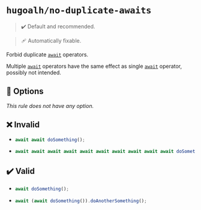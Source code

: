 # `hugoalh/no-duplicate-awaits`

> ✔️ Default and recommended.

> 🩹 Automatically fixable.

Forbid duplicate [`await`][ecmascript-await] operators.

Multiple [`await`][ecmascript-await] operators have the same effect as single [`await`][ecmascript-await] operator, possibly not intended.

## 🔧 Options

*This rule does not have any option.*

## ❌ Invalid

- ```ts
  await await doSomething();
  ```
- ```ts
  await await await await await await await await await await doSomething();
  ```

## ✔️ Valid

- ```ts
  await doSomething();
  ```
- ```ts
  await (await doSomething()).doAnotherSomething();
  ```

[ecmascript-await]: https://developer.mozilla.org/en-US/docs/Web/JavaScript/Reference/Operators/await
